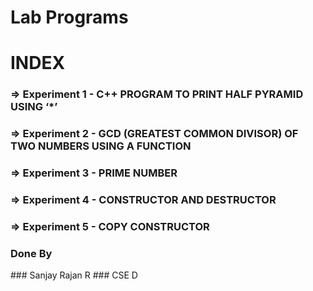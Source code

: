 # Lab Programs
# INDEX
### => Experiment 1 - C++ PROGRAM TO PRINT HALF PYRAMID USING ‘*’
### => Experiment 2 - GCD (GREATEST COMMON DIVISOR) OF TWO NUMBERS USING A FUNCTION 
### => Experiment 3 - PRIME NUMBER
### => Experiment 4 - CONSTRUCTOR AND DESTRUCTOR
### => Experiment 5 - COPY CONSTRUCTOR
### Done By 
###&nbsp;Sanjay Rajan R
###&nbsp;CSE D
